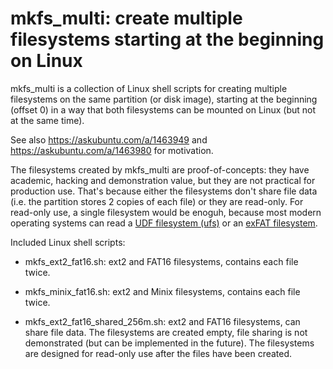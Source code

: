 # mkfs_multi: create multiple filesystems starting at the beginning on Linux

mkfs_multi is a collection of Linux shell scripts for creating multiple
filesystems on the same partition (or disk image), starting at the beginning
(offset 0) in a way that both filesystems can be mounted on Linux (but not
at the same time).

See also https://askubuntu.com/a/1463949 and https://askubuntu.com/a/1463980
for motivation.

The filesystems created by mkfs_multi are proof-of-concepts: they have
academic, hacking and demonstration value, but they are not practical for
production use. That's because either the filesystems don't share file data
(i.e. the partition stores 2 copies of each file) or they are read-only. For
read-only use, a single filesystem would be enoguh, because most modern
operating systems can read a
[UDF filesystem (ufs)](https://en.wikipedia.org/wiki/Universal_Disk_Format)
or an
[exFAT filesystem](https://en.wikipedia.org/wiki/ExFAT).

Included Linux shell scripts:

* mkfs_ext2_fat16.sh: ext2 and FAT16 filesystems, contains each file twice.

* mkfs_minix_fat16.sh: ext2 and Minix filesystems, contains each file twice.

* mkfs_ext2_fat16_shared_256m.sh: ext2 and FAT16 filesystems, can share file
  data. The filesystems are created empty, file sharing is not demonstrated
  (but can be implemented in the future). The filesystems are designed for
  read-only use after the files have been created.

<!-- __END__ -->
